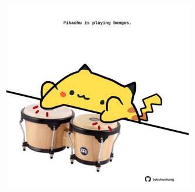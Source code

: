 <!-- built at 01/07/2024, 16:00:43 UTC -->
<p align="center">
  <img width="500" height="500" src="./ReadmeImage.svg">
</p>
